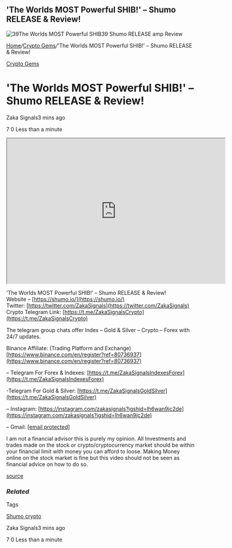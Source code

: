## 'The Worlds MOST Powerful SHIB!' – Shumo RELEASE & Review!

![39The Worlds MOST Powerful SHIB39 Shumo RELEASE amp Review](https://cdn.hashnode.com/res/hashnode/image/upload/v1645528779055/WkWdMV2XT.jpeg)

[Home](https://cryptogemtokens.com/)_/_[Crypto Gems](https://cryptogemtokens.com/category/crypto-gems/)_/_'The Worlds MOST Powerful SHIB!' – Shumo RELEASE & Review!

[Crypto Gems](https://cryptogemtokens.com/category/crypto-gems/)

'The Worlds MOST Powerful SHIB!' – Shumo RELEASE & Review!
==========================================================

Zaka Signals3 mins ago

7 0 Less than a minute

<iframe width="580" height="385" src="https://www.youtube.com/embed/ADShCZ1mVh4?rel=0&amp;autoplay=1&amp;autoplay=1&amp;hl=en&amp;modestbranding=1"></iframe>  
  
‘The Worlds MOST Powerful SHIB!’ – Shumo RELEASE & Review!  
Website – [https://shumo.io/](https://shumo.io/)  
Twitter: [https://twitter.com/ZakaSignals](https://twitter.com/ZakaSignals)  
Crypto Telegram Link: [https://t.me/ZakaSignalsCrypto](https://t.me/ZakaSignalsCrypto)

The telegram group chats offer Index – Gold & Silver – Crypto – Forex with 24/7 updates.

Binance Affiliate: (Trading Platform and Exchange)  
[https://www.binance.com/en/register?ref=80736937](https://www.binance.com/en/register?ref=80736937)

– Telegram For Forex & Indexes: [https://t.me/ZakaSignalsIndexesForex](https://t.me/ZakaSignalsIndexesForex)

\-Telegram For Gold & Silver: [https://t.me/ZakaSignalsGoldSilver](https://t.me/ZakaSignalsGoldSilver)

– Instagram: [https://instagram.com/zakasignals?igshid=lh6wan9jc2de](https://instagram.com/zakasignals?igshid=lh6wan9jc2de)

– Gmail: [\[email protected\]](https://cryptogemtokens.com/cdn-cgi/l/email-protection)

I am not a financial advisor this is purely my opinion. All Investments and trades made on the stock or crypto/cryptocurrency market should be within your financial limit with money you can afford to loose. Making Money online on the stock market is fine but this video should not be seen as financial advice on how to do so.  
  
[source](https://www.youtube.com/watch?v=ADShCZ1mVh4)

### _Related_

Tags

[Shumo crypto](https://cryptogemtokens.com/tag/shumo-crypto/)

Zaka Signals3 mins ago

7 0 Less than a minute